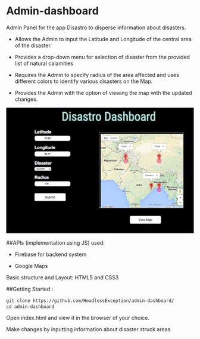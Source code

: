 # Admin-dashboard

Admin Panel for the app Disastro to disperse information about disasters.

 - Allows the Admin to input the Latitude and Longitude of the central area of the disaster.

 - Provides a drop-down menu for selection of disaster from the provided list of natural calamities
 
 - Requires the Admin to specify radius of the area affected and uses different colors to identify various disasters on the Map.
 
 - Provides the Admin with the option of viewing the map with the updated changes.
 

![Screenshot for disastro-dashboard](/screenshot.png?aw=true "Screenshot for disastro-dashboard")

##APIs (implementation using JS) used:

- Firebase for backend system

- Google Maps

Basic structure and Layout: HTML5 and CSS3

##Getting Started :
```
git clone https://github.com/HeadlessException/admin-dashboard/
cd admin-dashboard
```
Open index.html and view it in the browser of your choice.

Make changes by inputting information about disaster struck areas.
